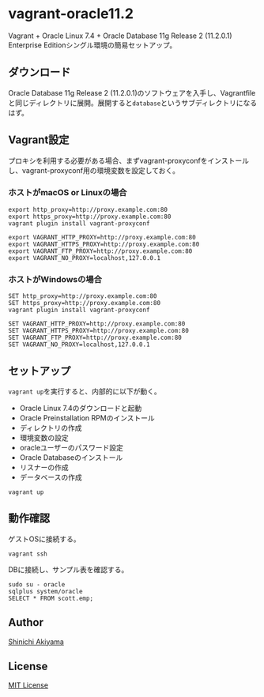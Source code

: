vagrant-oracle11.2
==================

Vagrant + Oracle Linux 7.4 + Oracle Database 11g Release 2 (11.2.0.1) Enterprise Editionシングル環境の簡易セットアップ。

ダウンロード
------------

Oracle Database 11g Release 2 (11.2.0.1)のソフトウェアを入手し、Vagrantfileと同じディレクトリに展開。展開すると`database`というサブディレクトリになるはず。

Vagrant設定
-----------

プロキシを利用する必要がある場合、まずvagrant-proxyconfをインストールし、vagrant-proxyconf用の環境変数を設定しておく。

### ホストがmacOS or Linuxの場合 ###

```console
export http_proxy=http://proxy.example.com:80
export https_proxy=http://proxy.example.com:80
vagrant plugin install vagrant-proxyconf

export VAGRANT_HTTP_PROXY=http://proxy.example.com:80
export VAGRANT_HTTPS_PROXY=http://proxy.example.com:80
export VAGRANT_FTP_PROXY=http://proxy.example.com:80
export VAGRANT_NO_PROXY=localhost,127.0.0.1
```

### ホストがWindowsの場合 ###

```console
SET http_proxy=http://proxy.example.com:80
SET https_proxy=http://proxy.example.com:80
vagrant plugin install vagrant-proxyconf

SET VAGRANT_HTTP_PROXY=http://proxy.example.com:80
SET VAGRANT_HTTPS_PROXY=http://proxy.example.com:80
SET VAGRANT_FTP_PROXY=http://proxy.example.com:80
SET VAGRANT_NO_PROXY=localhost,127.0.0.1
```

セットアップ
------------

`vagrant up`を実行すると、内部的に以下が動く。

* Oracle Linux 7.4のダウンロードと起動
* Oracle Preinstallation RPMのインストール
* ディレクトリの作成
* 環境変数の設定
* oracleユーザーのパスワード設定
* Oracle Databaseのインストール
* リスナーの作成
* データベースの作成

```console
vagrant up
```

動作確認
--------

ゲストOSに接続する。

```console
vagrant ssh
```

DBに接続し、サンプル表を確認する。

```console
sudo su - oracle
sqlplus system/oracle
SELECT * FROM scott.emp;
```

Author
------

[Shinichi Akiyama](https://github.com/shakiyam)

License
-------

[MIT License](https://opensource.org/licenses/MIT)
